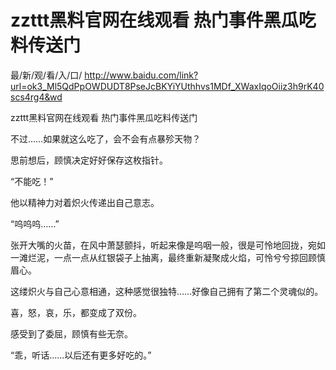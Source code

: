# zzttt黑料官网在线观看 热门事件黑瓜吃料传送门

最/新/观/看/入/口/ http://www.baidu.com/link?url=ok3_Ml5QdPpOWDUDT8PseJcBKYiYUthhvs1MDf_XWaxIqoOiiz3h9rK40scs4rg4&wd

zzttt黑料官网在线观看 热门事件黑瓜吃料传送门

不过……如果就这么吃了，会不会有点暴殄天物？

思前想后，顾慎决定好好保存这枚指针。

“不能吃！”

他以精神力对着炽火传递出自己意志。

“呜呜呜……”

张开大嘴的火苗，在风中萧瑟颤抖，听起来像是呜咽一般，很是可怜地回拢，宛如一滩烂泥，一点一点从红银袋子上抽离，最终重新凝聚成火焰，可怜兮兮掠回顾慎眉心。

这缕炽火与自己心意相通，这种感觉很独特……好像自己拥有了第二个灵魂似的。

喜，怒，哀，乐，都变成了双份。

感受到了委屈，顾慎有些无奈。

“乖，听话……以后还有更多好吃的。”
